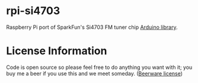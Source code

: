 rpi-si4703
==========

Raspberry Pi port of SparkFun's Si4703 FM tuner chip 
<a href="https://github.com/sparkfun/Si4703_FM_Tuner_Evaluation_Board">Arduino library</a>.

License Information
===================

Code is open source so please feel free to do anything you want with it; 
you buy me a beer if you use this and we meet someday. 
(<a href="http://en.wikipedia.org/wiki/Beerware">Beerware license</a>)


